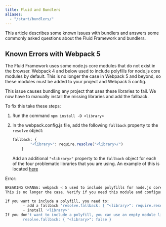 ```yaml
---
title: Fluid and Bundlers
aliases:
  - "/start/bundlers/"
---
```


This article describes some known issues with bundlers and answers some commonly asked questions about the Fluid
Framework and bundlers.

## Known Errors with Webpack 5
The Fluid Framework uses some node.js core modules that do not exist in the browser. Webpack 4 and below used to include polyfills for node.js core modules by default. This is no longer the case in Webpack 5 and beyond, so these modules must be added to your project and Webpack 5 config.

This issue causes bundling any project that uses these libraries to fail. We now have to manually install the missing libraries and add the fallback.

To fix this take these steps:

1. Run the command `npm install -D <library>`
2. In the webpack.config.js file, add the following `fallback` property to the `resolve` object:

    ```javascript
    fallback: {
            "<library>": require.resolve("<library>/")
        }
    ```

    Add an additional `"<library>"` property to the `fallback` object for each of the four problematic libraries that you are using. An example of this is located [here](https://github.com/microsoft/FluidFramework/blob/a4c38234a920abe9b54b1c26a14c0a8e430cd3fa/packages/tools/webpack-fluid-loader/webpack.config.js#L37)

Error:
```bash
BREAKING CHANGE: webpack < 5 used to include polyfills for node.js core modules by default.
This is no longer the case. Verify if you need this module and configure a polyfill for it.

If you want to include a polyfill, you need to:
        - add a fallback 'resolve.fallback: { "<library>": require.resolve("<library>/") }'
        - install '<library>'
If you don't want to include a polyfill, you can use an empty module like this:
        resolve.fallback: { "<library>": false }
```
